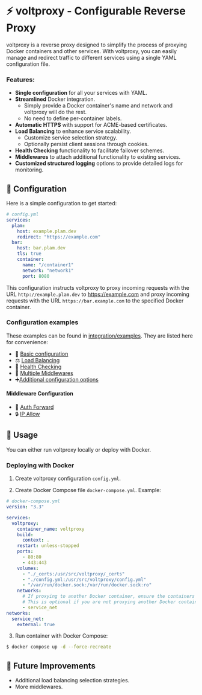 # ⚡ voltproxy - Configurable Reverse Proxy

voltproxy is a reverse proxy designed to simplify the process of proxying Docker containers and other services.
With voltproxy, you can easily manage and redirect traffic to different services using a single YAML configuration file.

### Features:

- **Single configuration** for all your services with YAML.
- **Streamlined** Docker integration.
  - Simply provide a Docker container's name and network and voltproxy will do the rest.
  - No need to define per-container labels.
- **Automatic HTTPS** with support for ACME-based certificates.
- **Load Balancing** to enhance service scalability.
  - Customize service selection strategy.
  - Optionally persist client sessions through cookies.
- **Health Checking** functionality to facilitate failover schemes.
- **Middlewares** to attach additional functionality to existing services.
- **Customized structured logging** options to provide detailed logs for monitoring.

## 🔧 Configuration

Here is a simple configuration to get started:

```yaml
# config.yml
services:
  plam:
    host: example.plam.dev
    redirect: "https://example.com"
  bar:
    host: bar.plam.dev
    tls: true
    container:
      name: "/container1"
      network: "network1"
      port: 8080
```

This configuration instructs voltproxy to proxy incoming requests with the URL `http://example.plam.dev` to <https://example.com> and proxy incoming requests with the URL `https://bar.example.com` to the specified Docker container.

### Configuration examples

These examples can be found in [integration/examples](./integration/examples/).
They are listed here for convenience:

- 🔧 [Basic configuration](./integration/examples/basic.yml)
- ⚖️ [Load Balancing](./integration/examples/load-balancer.yml)
- 🏥 [Health Checking](./integration/examples/health-check.yml)
- 🔗 [Multiple Middlewares](./integration/examples/multiple-middlewares.yml)
- ➕[Additional configuration options](./integration/examples/additional-configuration.yml)

#### Middleware Configuration

- 🔑 [Auth Forward](./integration/examples/middlewares/auth-forward.yml)
- 🔒 [IP Allow](./integration/examples/middlewares/auth-forward.yml)

####

## 📝 Usage

You can either run voltproxy locally or deploy with Docker.

### Deploying with Docker

1. Create voltproxy configuration `config.yml`.

2. Create Docker Compose file `docker-compose.yml`. Example:

```yaml
# docker-compose.yml
version: "3.3"

services:
  voltproxy:
    container_name: voltproxy
    build:
      context: .
    restart: unless-stopped
    ports:
      - 80:80
      - 443:443
    volumes:
      - "./_certs:/usr/src/voltproxy/_certs"
      - "./config.yml:/usr/src/voltproxy/config.yml"
      - "/var/run/docker.sock:/var/run/docker.sock:ro"
    networks:
      # If proxying to another Docker container, ensure the containers are on this same network.
      # This is optional if you are not proxying another Docker container.
      - service_net
networks:
  service_net:
    external: true
```

3. Run container with Docker Compose:

```sh
$ docker compose up -d --force-recreate
```

## 🌟 Future Improvements

- Additional load balancing selection strategies.
- More middlewares.
